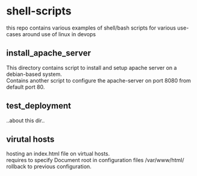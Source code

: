 # shell-scripts
this repo contains various examples of shell/bash scripts for various use-cases
around use of linux in devops

## install_apache_server
This directory contains script to install and setup apache server on a debian-based system. <br>
Contains another script to configure the apache-server on port 8080 from default port 80.

## test_deployment
..about this dir..

## virutal hosts
hosting an index.html file on virtual hosts. <br>
requires to specify Document root in configuration files /var/www/html/ <br>
rollback to previous configuration.
